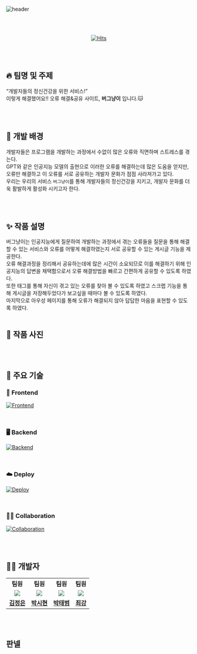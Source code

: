 ![header](https://capsule-render.vercel.app/api?type=waving&color=gradient&height=300&section=header&text=2024%20%EB%A9%8B%EC%9F%81%EC%9D%B4%20%EC%82%AC%EC%9E%90%EC%B2%98%EB%9F%BC%20%EC%A4%91%EC%95%99%ED%86%A4%20%EB%B2%84%EA%B7%B8%EB%83%A5%EC%9D%B4&fontSize=45&fontAlignY=40&desc=%EC%9A%B0%EC%8A%B9%EB%83%A5%EC%9D%B4&descAlign=80)

<br><br>
<div align="center">
  
[![Hits](https://hits.seeyoufarm.com/api/count/incr/badge.svg?url=https%3A%2F%2Fgithub.com%2FWinnerCat&count_bg=%2379C83D&title_bg=%23555555&icon=github.svg&icon_color=%23E7E7E7&title=hits&edge_flat=false)](https://hits.seeyoufarm.com)
  
</div>
<br><br>

## :fire: 팀명 및 주제

“개발자들의 정신건강을 위한 서비스!” </br>
이렇게 해결했어요!! 오류 해결&공유 사이트, **버그냥이** 입니다.🐱
</br>

<br><br>

## :raised_hands: 개발 배경

개발자들은 프로그램을 개발하는 과정에서 수없이 많은 오류와 직면하며 스트레스를 겪는다.  
GPT와 같은 인공지능 모델의 출현으로 이러한 오류를 해결하는데 많은 도움을 얻지만, 오류만 해결하고 이 오류를 서로 공유하는 개발자 문화가 점점 사라져가고 있다.  
우리는 우리의 서비스 `버그냥이`를 통해 개발자들의 정신건강을 지키고, 개발자 문화를 더욱 활발하게 활성화 시키고자 한다.

<br><br>

## ✨ 작품 설명

버그냥이는 인공지능에게 질문하여 개발하는 과정에서 겪는 오류들을 질문을 통해 해결할 수 있는 서비스와 오류를 어떻게 해결하였는지 서로 공유할 수 있는 게시글 기능을 제공한다.  
오류 해결과정을 정리해서 공유하는데에 많은 시간이 소요되므로 이를 해결하기 위해 인공지능의 답변을 채택함으로서 오류 해결방법을 빠르고 간편하게 공유할 수 있도록 하였다.  
또한 태그를 통해 자신이 겪고 있는 오류를 찾아 볼 수 있도록 하였고 스크랩 기능을 통해 게시글을 저장해두었다가 보고싶을 때마다 볼 수 있도록 하였다.  
마지막으로 아우성 페이지를 통해 오류가 해결되지 않아 답답한 마음을 표현할 수 있도록 하였다.
<br><br>

## 👀 작품 사진

<div align="center">


</div>

<br><br>


## 🦾 주요 기술
### 📱 Frontend
[![Frontend](https://skillicons.dev/icons?i=react,js,html,css)](https://skillicons.dev)

<br>

### 🖥️ Backend
[![Backend](https://skillicons.dev/icons?i=java,spring,gradle,yaml)](https://skillicons.dev)

<br>

### ☁️ Deploy
[![Deploy](https://skillicons.dev/icons?i=aws,linux,mysql,docker)](https://skillicons.dev)

<br>

### 💁‍♀️ Collaboration
[![Collaboration](https://skillicons.dev/icons?i=github,discord,figma,notion)](https://skillicons.dev)

<br><br>

## 🧑‍💻 개발자

<table width="50%" align="center">
    <tr>
        <td align="center"><b>팀원</b></td>
        <td align="center"><b>팀원</b></td>
        <td align="center"><b>팀원</b></td>
        <td align="center"><b>팀원</b></td>
    </tr>
    <tr>
        <td align="center"><img src="https://avatars.githubusercontent.com/u/176015327?v=4"></td>
        <td align="center"><img src="https://avatars.githubusercontent.com/u/93407332?v=4"></td>
        <td align="center"><img src="https://avatars.githubusercontent.com/u/95863810?v=4"></td>
        <td align="center"><img src="https://avatars.githubusercontent.com/u/109474668?v=4"></td>
    </tr>
    <tr>
        <td align="center"><b><a href="https://github.com/jungeun-e">김정은</a></b></td>
        <td align="center"><b><a href="https://github.com/boxion">박시현</a></b></td>
        <td align="center"><b><a href="https://github.com/Beomtae">박태범</a></b></td>
        <td align="center"><b><a href="https://github.com/y2hscmtk">최강</a></b></td>
    </tr>
</table>


<br><br>

## 판넬

<div align="center">


